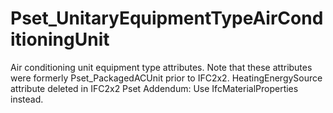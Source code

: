 # Pset_UnitaryEquipmentTypeAirConditioningUnit

Air conditioning unit equipment type attributes.<!-- end of definition -->
Note that these attributes were formerly Pset_PackagedACUnit prior to IFC2x2.
HeatingEnergySource attribute deleted in IFC2x2 Pset Addendum: Use IfcMaterialProperties instead.
